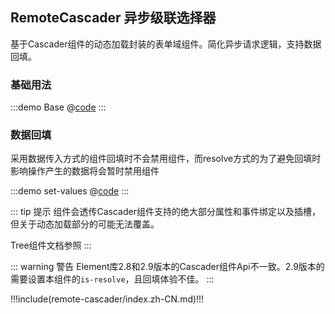 ## RemoteCascader 异步级联选择器

基于Cascader组件的动态加载封装的表单域组件。简化异步请求逻辑，支持数据回填。

### 基础用法

:::demo Base
@[code](../.vuepress/demo/remote-cascader/Base.vue)
:::

### 数据回填

采用数据传入方式的组件回填时不会禁用组件，而resolve方式的为了避免回填时影响操作产生的数据将会暂时禁用组件

:::demo set-values
@[code](../.vuepress/demo/remote-cascader/set-values.vue)
:::

::: tip 提示
组件会透传Cascader组件支持的绝大部分属性和事件绑定以及插槽，但关于动态加载部分的可能无法覆盖。

Tree组件文档参照 <ui-lib-link component="Tree"></ui-lib-link>
:::

::: warning 警告
Element库2.8和2.9版本的Cascader组件Api不一致。2.9版本的需要设置本组件的`is-resolve`，且回填体验不佳。
:::


!!!include(remote-cascader/index.zh-CN.md)!!!
